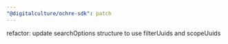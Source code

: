 ```yaml
---
"@digitalculture/ochre-sdk": patch
---
```


refactor: update searchOptions structure to use filterUuids and scopeUuids
